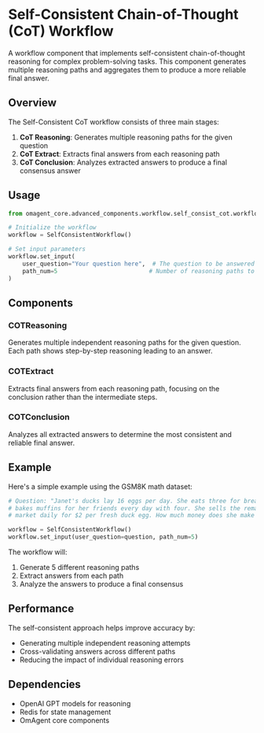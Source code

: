 # Self-Consistent Chain-of-Thought (CoT) Workflow

A workflow component that implements self-consistent chain-of-thought reasoning for complex problem-solving tasks. This component generates multiple reasoning paths and aggregates them to produce a more reliable final answer.

## Overview

The Self-Consistent CoT workflow consists of three main stages:

1. **CoT Reasoning**: Generates multiple reasoning paths for the given question
2. **CoT Extract**: Extracts final answers from each reasoning path
3. **CoT Conclusion**: Analyzes extracted answers to produce a final consensus answer

## Usage

```python
from omagent_core.advanced_components.workflow.self_consist_cot.workflow import SelfConsistentWorkflow

# Initialize the workflow
workflow = SelfConsistentWorkflow()

# Set input parameters
workflow.set_input(
    user_question="Your question here",  # The question to be answered
    path_num=5                          # Number of reasoning paths to generate
)
```

## Components

### COTReasoning

Generates multiple independent reasoning paths for the given question. Each path shows step-by-step reasoning leading to an answer.

### COTExtract

Extracts final answers from each reasoning path, focusing on the conclusion rather than the intermediate steps.

### COTConclusion

Analyzes all extracted answers to determine the most consistent and reliable final answer.

## Example

Here's a simple example using the GSM8K math dataset:

```python
# Question: "Janet's ducks lay 16 eggs per day. She eats three for breakfast every morning and 
# bakes muffins for her friends every day with four. She sells the remainder at the farmers' 
# market daily for $2 per fresh duck egg. How much money does she make per day at the farmers' market?"

workflow = SelfConsistentWorkflow()
workflow.set_input(user_question=question, path_num=5)
```

The workflow will:
1. Generate 5 different reasoning paths
2. Extract answers from each path
3. Analyze the answers to produce a final consensus

## Performance

The self-consistent approach helps improve accuracy by:
- Generating multiple independent reasoning attempts
- Cross-validating answers across different paths
- Reducing the impact of individual reasoning errors

## Dependencies

- OpenAI GPT models for reasoning
- Redis for state management
- OmAgent core components